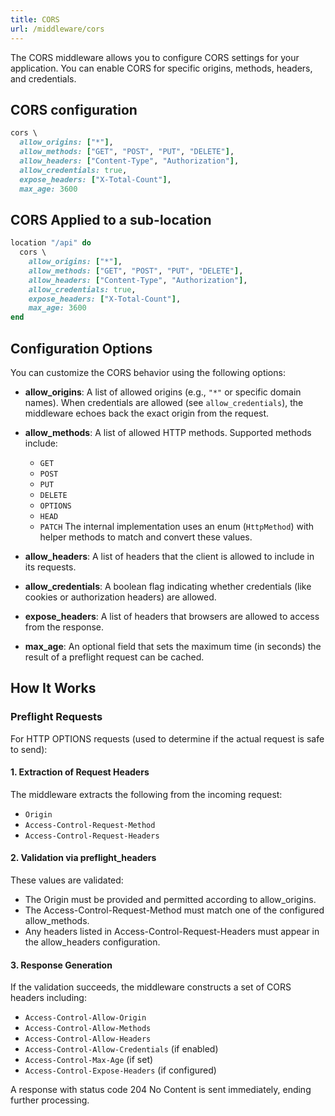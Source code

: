 ```yaml
---
title: CORS
url: /middleware/cors
---
```


The CORS middleware allows you to configure CORS settings for your application.
You can enable CORS for specific origins, methods, headers, and credentials.


## CORS configuration
```ruby {filename=Itsi.rb}
cors \
  allow_origins: ["*"],
  allow_methods: ["GET", "POST", "PUT", "DELETE"],
  allow_headers: ["Content-Type", "Authorization"],
  allow_credentials: true,
  expose_headers: ["X-Total-Count"],
  max_age: 3600
```



## CORS Applied to a sub-location
```ruby {filename=Itsi.rb}
location "/api" do
  cors \
    allow_origins: ["*"],
    allow_methods: ["GET", "POST", "PUT", "DELETE"],
    allow_headers: ["Content-Type", "Authorization"],
    allow_credentials: true,
    expose_headers: ["X-Total-Count"],
    max_age: 3600
end
```

## Configuration Options

You can customize the CORS behavior using the following options:

- **allow_origins**:
  A list of allowed origins (e.g., `"*"` or specific domain names).
  When credentials are allowed (see `allow_credentials`), the middleware echoes back the exact origin from the request.

- **allow_methods**:
  A list of allowed HTTP methods. Supported methods include:
  - `GET`
  - `POST`
  - `PUT`
  - `DELETE`
  - `OPTIONS`
  - `HEAD`
  - `PATCH`
  The internal implementation uses an enum (`HttpMethod`) with helper methods to match and convert these values.

- **allow_headers**:
  A list of headers that the client is allowed to include in its requests.

- **allow_credentials**:
  A boolean flag indicating whether credentials (like cookies or authorization headers) are allowed.

- **expose_headers**:
  A list of headers that browsers are allowed to access from the response.

- **max_age**:
  An optional field that sets the maximum time (in seconds) the result of a preflight request can be cached.

## How It Works

### Preflight Requests

For HTTP OPTIONS requests (used to determine if the actual request is safe to send):
#### 1.	Extraction of Request Headers
The middleware extracts the following from the incoming request:
*	`Origin`
*	`Access-Control-Request-Method`
*	`Access-Control-Request-Headers`

#### 2.	Validation via preflight_headers
These values are validated:
*	The Origin must be provided and permitted according to allow_origins.
*	The Access-Control-Request-Method must match one of the configured allow_methods.
*	Any headers listed in Access-Control-Request-Headers must appear in the allow_headers configuration.

#### 3.	Response Generation
If the validation succeeds, the middleware constructs a set of CORS headers including:
*	`Access-Control-Allow-Origin`
*	`Access-Control-Allow-Methods`
*	`Access-Control-Allow-Headers`
*	`Access-Control-Allow-Credentials` (if enabled)
*	`Access-Control-Max-Age` (if set)
*	`Access-Control-Expose-Headers` (if configured)

A response with status code 204 No Content is sent immediately, ending further processing.
